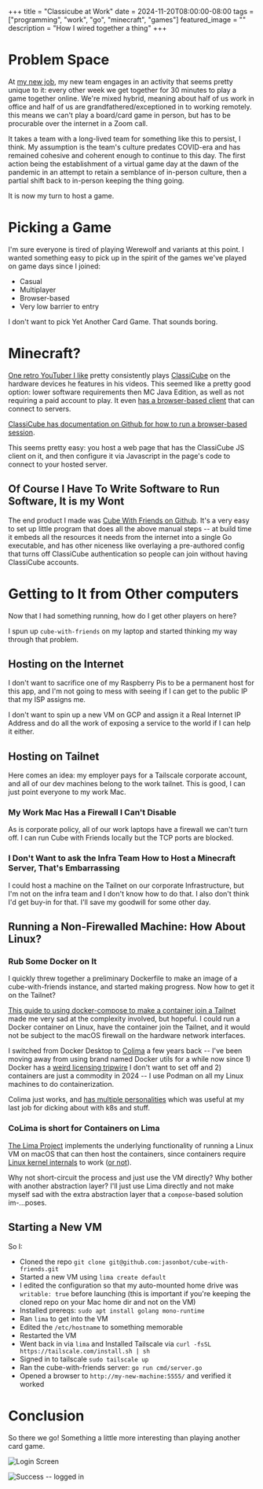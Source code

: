 +++
title =  "Classicube at Work"
date = 2024-11-20T08:00:00-08:00
tags = ["programming", "work", "go", "minecraft", "games"]
featured_image = ""
description = "How I wired together a thing"
+++

# Problem Space

At [my new job](https://www.academia.edu/), my new team engages in an activity that seems pretty unique to it: every other week we get together for 30 minutes to play a game together online. We're mixed hybrid, meaning about half of us work in office and half of us are grandfathered/exceptioned in to working remotely. this means we can't play a board/card game in person, but has to be procurable over the internet in a Zoom call.

It takes a team with a long-lived team for something like this to persist, I think. My assumption is the team's culture predates COVID-era and has remained cohesive and coherent enough to continue to this day. The first action being the establishment of a virtual game day at the dawn of the pandemic in an attempt to retain a semblance of in-person culture, then a partial shift back to in-person keeping the thing going.

It is now my turn to host a game.

# Picking a Game

I'm sure everyone is tired of playing Werewolf and variants at this point. I wanted something easy to pick up in the spirit of the games we've played on game days since I joined:

- Casual
- Multiplayer
- Browser-based
- Very low barrier to entry

I don't want to pick Yet Another Card Game. That sounds boring.

# Minecraft?

[One retro YouTuber I like](https://www.youtube.com/@ActionRetro) pretty consistently plays [ClassiCube](https://www.classicube.net/) on the hardware devices he features in his videos. This seemed like a pretty good option: lower software requirements then MC Java Edition, as well as not requiring a paid account to play. It even [has a browser-based client](https://www.classicube.net/server/play/) that can connect to servers.

[ClassiCube has documentation on Github for how to run a browser-based session](https://github.com/ClassiCube/ClassiCube/blob/master/doc/hosting-flask.md).

This seems pretty easy: you host a web page that has the ClassiCube JS client on it, and then configure it via Javascript in the page's code to connect to your hosted server.

## Of Course I Have To Write Software to Run Software, It is my Wont

The end product I made was [Cube With Friends on Github](https://github.com/jasonbot/cube-with-friends). It's a very easy to set up little program that does all the above manual steps -- at build time it embeds all the resources it needs from the internet into a single Go executable, and has other niceness like overlaying a pre-authored config that turns off ClassiCube authentication so people can join without having ClassiCube accounts.

# Getting to It from Other computers

Now that I had something running, how do I get other players on here?

I spun up `cube-with-friends` on my laptop and started thinking my way through that problem.

## Hosting on the Internet

I don't want to sacrifice one of my Raspberry Pis to be a permanent host for this app, and I'm not going to mess with seeing if I can get to the public IP that my ISP assigns me.

I don't want to spin up a new VM on GCP and assign it a Real Internet IP Address and do all the work of exposing a service to the world if I can help it either.

## Hosting on Tailnet

Here comes an idea: my employer pays for a Tailscale corporate account, and all of our dev machines belong to the work tailnet. This is good, I can just point everyone to my work Mac.

### My Work Mac Has a Firewall I Can't Disable

As is corporate policy, all of our work laptops have a firewall we can't turn off. I can run Cube with Friends locally but the TCP ports are blocked.

### I Don't Want to ask the Infra Team How to Host a Minecraft Server, That's Embarrassing

I could host a machine on the Tailnet on our corporate Infrastructure, but I'm not on the infra team and I don't know how to do that. I also don't think I'd get buy-in for that. I'll save my goodwill for some other day.

## Running a Non-Firewalled Machine: How About Linux?

### Rub Some Docker on It

I quickly threw together a preliminary Dockerfile to make an image of a cube-with-friends instance, and started making progress. Now how to get it on the Tailnet?

[This guide to using docker-compose to make a container join a Tailnet](https://tailscale.com/kb/1453/quick-guide-docker) made me very sad at the complexity involved, but hopeful. I could run a Docker container on Linux, have the container join the Tailnet, and it would not be subject to the macOS firewall on the hardware network interfaces.

I switched from Docker Desktop to [Colima](https://github.com/abiosoft/colima) a few years back -- I've been moving away from using brand named Docker utils for a while now since 1) Docker has a [weird licensing tripwire](https://www.docker.com/pricing/) I don't want to set off and 2) containers are just a commodity in 2024 -- I use Podman on all my Linux machines to do containerization.

Colima just works, and [has multiple personalities](https://github.com/abiosoft/colima?tab=readme-ov-file#runtimes) which was useful at my last job for dicking about with k8s and stuff.

### CoLima is short for Containers on Lima

[The Lima Project](https://github.com/lima-vm/lima) implements the underlying functionality of running a Linux VM on macOS that can then host the containers, since containers require [Linux kernel internals](https://lwn.net/Articles/236038/) to work ([or not](https://wiki.freebsd.org/Containers)).

Why not short-circuit the process and just use the VM directly? Why bother with another abstraction layer? I'll just use Lima directly and not make myself sad with the extra abstraction layer that a `compose`-based solution im-...poses.

## Starting a New VM

So I:

- Cloned the repo `git clone git@github.com:jasonbot/cube-with-friends.git`
- Started a new VM using `lima create default`
- I edited the configuration so that my auto-mounted home drive was `writable: true` before launching (this is important if you're keeping the cloned repo on your Mac home dir and not on the VM)
- Installed prereqs: `sudo apt install golang mono-runtime`
- Ran `lima` to get into the VM
- Edited the `/etc/hostname` to something memorable
- Restarted the VM
- Went back in via `lima` and Installed Tailscale via `curl -fsSL https://tailscale.com/install.sh | sh`
- Signed in to tailscale `sudo tailscale up`
- Ran the cube-with-friends server: `go run cmd/server.go`
- Opened a browser to `http://my-new-machine:5555/` and verified it worked

# Conclusion

So there we go! Something a little more interesting than playing another card game.

![Login Screen](/images/playing-classicube-at-work/ss1.png)

![Success -- logged in](/images/playing-classicube-at-work/ss2.png)
